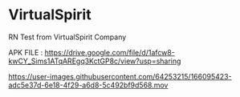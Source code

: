 # VirtualSpirit
RN Test from VirtualSpirit Company


APK FILE : https://drive.google.com/file/d/1afcw8-kwCY_Sims1ATqAREgq3KctGP8c/view?usp=sharing

https://user-images.githubusercontent.com/64253215/166095423-adc5e37d-6e18-4f29-a6d8-5c492bf9d568.mov

